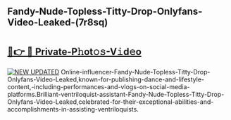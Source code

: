 ## Fandy-Nude-Topless-Titty-Drop-Onlyfans-Video-Leaked-(7r8sq)


# <h2><a href="https://mediaupload.pro?-19M">🔗👉 🔴 Private-P𝚑ot𝚘𝚜-V𝚒d𝚎o</a></h2>

[![NEW UPDATED](https://i.imgur.com/0qMVB7G.gif)](https://mediaupload.pro?-19M)
Online-influencer-Fandy-Nude-Topless-Titty-Drop-Onlyfans-Video-Leaked,known-for-publishing-dance-and-lifestyle-content,-including-performances-and-vlogs-on-social-media-platforms.Brilliant-ventriloquist-assistant-Fandy-Nude-Topless-Titty-Drop-Onlyfans-Video-Leaked,celebrated-for-their-exceptional-abilities-and-accomplishments-in-assisting-ventriloquists.  